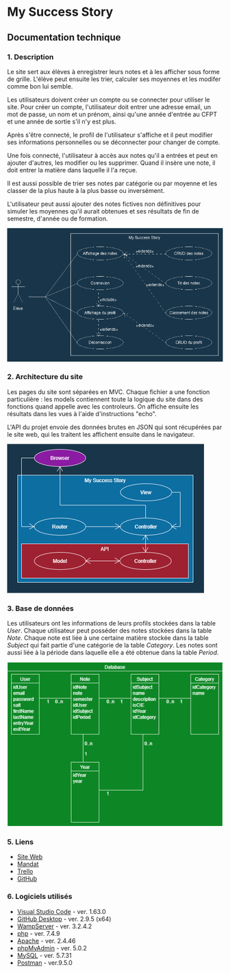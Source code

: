 # My Success Story

## Documentation technique

### 1. Description
Le site sert aux élèves à enregistrer leurs notes et à les afficher sous forme de grille. L'élève peut ensuite les trier, calculer ses moyennes et les modifer comme bon lui semble.

Les utilisateurs doivent créer un compte ou se connecter pour utiliser le site. Pour créer un compte, l'utilisateur doit entrer une adresse email, un mot de passe, un nom et un prénom, ainsi qu'une année d'entrée au CFPT et une année de sortie s'il n'y est plus.

Après s'être connecté, le profil de l'utilisateur s'affiche et il peut modifier ses informations personnelles ou se déconnecter pour changer de compte.

Une fois connecté, l'utilisateur à accès aux notes qu'il a entrées et peut en ajouter d'autres, les modifier ou les supprimer. Quand il insère une note, il doit entrer la matière dans laquelle il l'a reçue.

Il est aussi possible de trier ses notes par catégorie ou par moyenne et les classer de la plus haute à la plus basse ou inversément.

L'utilisateur peut aussi ajouter des notes fictives non définitives pour simuler les moyennes qu'il aurait obtenues et ses résultats de fin de semestre, d'année ou de formation.

![Schéma Site Web](./doc/image/useCases.png)

### 2. Architecture du site
Les pages du site sont séparées en MVC. Chaque fichier a une fonction particulière : les models contiennent toute la logique du site dans des fonctions quand appelle avec les controleurs. On affiche ensuite les résultats dans les vues à l'aide d'instructions "echo".

L'API du projet envoie des données brutes en JSON qui sont récupérées par le site web, qui les traitent les affichent ensuite dans le navigateur.

![Schéma Site Web](./doc/image/schema.png)

### 3. Base de données
Les utilisateurs ont les informations de leurs profils stockées dans la table *User*. Chaque utilisateur peut posséder des notes stockées dans la table *Note*. Chaque note est liée à une certaine matière stockée dans la table *Subject* qui fait partie d'une catégorie de la table *Category*. Les notes sont aussi liée à la période dans laquelle elle a été obtenue dans la table *Period*.

![Schéma Base de données](./doc/image/database.png)

### 5. Liens
- [Site Web](https://successstory.cfpti.ch)
- [Mandat](https://docs.google.com/document/d/16Rj2KkcCFHPPHjjAMmvoyeppWsdiO9JN/edit?usp=sharing&ouid=106752474556925767372&rtpof=true&sd=true)
- [Trello](https://trello.com/b/iweK5h2I/my-success-story)
- [GitHub](https://github.com/LAAC172003/MySuccessStory)

### 6. Logiciels utilisés
- [Visual Studio Code](https://code.visualstudio.com) - ver. 1.63.0
- [GitHub Desktop](https://github.com) - ver. 2.9.5 (x64)
- [WampServer](https://www.wampserver.com) - ver. 3.2.4.2
- [php](https://www.php.net) - ver. 7.4.9
- [Apache](https://httpd.apache.org) - ver. 2.4.46
- [phpMyAdmin](https://www.phpmyadmin.net) - ver. 5.0.2
- [MySQL](https://www.mysql.com) - ver. 5.7.31
- [Postman](https://www.postman.com) - ver.9.5.0